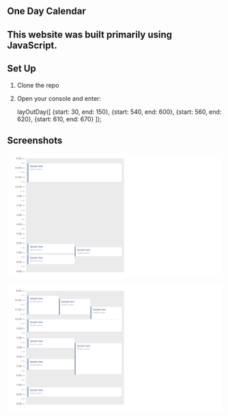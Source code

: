 ## One Day Calendar

## This website was built primarily using JavaScript.

## Set Up

1) Clone the repo

2) Open your console and enter: 

	 layOutDay([ {start: 30, end: 150}, {start: 540, end: 600}, {start: 560, end: 620}, {start: 610, end: 670} ]);

## Screenshots

![screenshot](/assets/img/screenshot.png)

![screenshot](/assets/img/screenshot2.png)